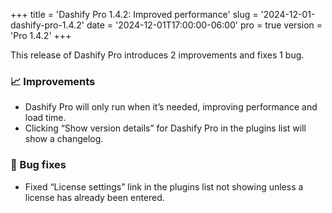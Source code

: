 +++
title = 'Dashify Pro 1.4.2: Improved performance'
slug = '2024-12-01-dashify-pro-1.4.2'
date = '2024-12-01T17:00:00-06:00'
pro = true
version = 'Pro 1.4.2'
+++

This release of Dashify Pro introduces 2 improvements and fixes 1 bug.

### 📈 Improvements
- Dashify Pro will only run when it’s needed, improving performance and load time.
- Clicking “Show version details” for Dashify Pro in the plugins list will show a changelog.

### 🐞 Bug fixes
- Fixed “License settings” link in the plugins list not showing unless a license has already been entered.
